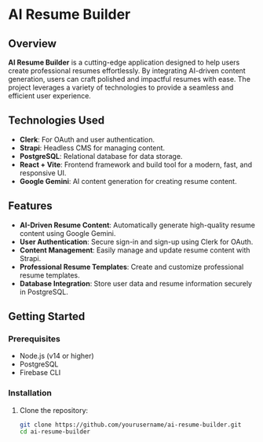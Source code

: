 # AI Resume Builder

## Overview

**AI Resume Builder** is a cutting-edge application designed to help users create professional resumes effortlessly. By integrating AI-driven content generation, users can craft polished and impactful resumes with ease. The project leverages a variety of technologies to provide a seamless and efficient user experience.

## Technologies Used

- **Clerk**: For OAuth and user authentication.
- **Strapi**: Headless CMS for managing content.
- **PostgreSQL**: Relational database for data storage.
- **React + Vite**: Frontend framework and build tool for a modern, fast, and responsive UI.
- **Google Gemini**: AI content generation for creating resume content.

## Features

- **AI-Driven Resume Content**: Automatically generate high-quality resume content using Google Gemini.
- **User Authentication**: Secure sign-in and sign-up using Clerk for OAuth.
- **Content Management**: Easily manage and update resume content with Strapi.
- **Professional Resume Templates**: Create and customize professional resume templates.
- **Database Integration**: Store user data and resume information securely in PostgreSQL.

## Getting Started

### Prerequisites

- Node.js (v14 or higher)
- PostgreSQL
- Firebase CLI

### Installation

1. Clone the repository:

   ```bash
   git clone https://github.com/yourusername/ai-resume-builder.git
   cd ai-resume-builder
